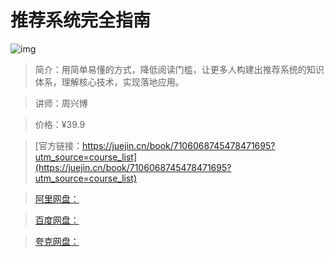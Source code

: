 # 推荐系统完全指南

![img](../../assets/5033e2ed358d4dacb4c1e9847478708a~tplv-k3u1fbpfcp-no-mark:280:280:200:280.png)

> 简介：用简单易懂的方式，降低阅读门槛，让更多人构建出推荐系统的知识体系，理解核心技术，实现落地应用。

> 讲师：周兴博

> 价格：¥39.9

> [官方链接：https://juejin.cn/book/7106068745478471695?utm_source=course_list](https://juejin.cn/book/7106068745478471695?utm_source=course_list)

> [阿里网盘：]()

> [百度网盘：]()

> [夸克网盘：]()
